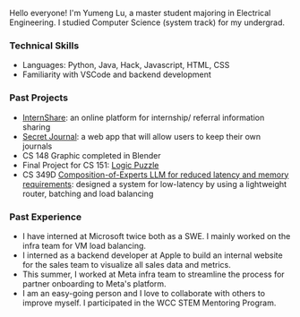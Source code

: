 Hello everyone! I'm Yumeng Lu, a master student majoring in Electrical Engineering. I studied Computer Science (system track) for my undergrad. 

### Technical Skills
- Languages: Python, Java, Hack, Javascript, HTML, CSS
- Familiarity with VSCode and backend development

### Past Projects
- [InternShare](https://github.com/billyblu2000/internshare): an online platform for internship/ referral information sharing 
- [Secret Journal](https://github.com/Lu-Yumeng/AIT-Final_Project-Secret_Journal): a web app that will allow users to keep their own journals
- CS 148 Graphic completed in Blender
- Final Project for CS 151: [Logic Puzzle](https://github.com/Lu-Yumeng/CS151-logical-programming)
- CS 349D [Composition-of-Experts LLM for reduced latency and memory requirements](https://github.com/xinyi-zhao/mamba-routing): designed a system for low-latency by using a lightweight router, batching and load balancing

### Past Experience
- I have interned at Microsoft twice both as a SWE. I mainly worked on the infra team for VM load balancing.
- I interned as a backend developer at Apple to build an internal website for the sales team to visualize all sales data and metrics.
- This summer, I worked at Meta infra team to streamline the process for partner onboarding to Meta's platform. 
- I am an easy-going person and I love to collaborate with others to improve myself. I participated in the WCC STEM Mentoring Program.